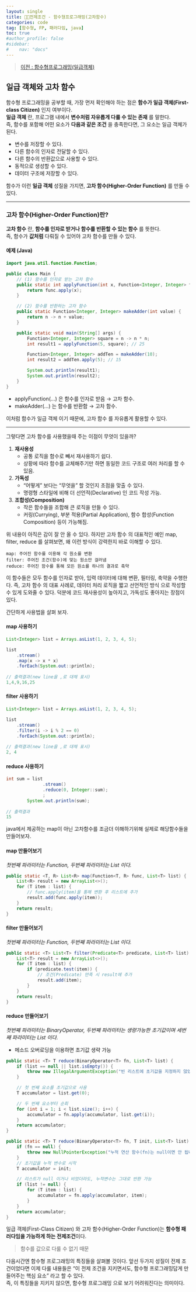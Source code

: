 ```yaml
---
layout: single
title: 🧑‍💻전제조건 - 함수형프로그래밍(고차함수)
categories: code
tag: [함수형, FP, 패러다임, java]
toc: true
#author_profile: false
#sidebar:
#    nav: "docs"
---
```


> [이전 : 함수형프로그래밍(일급객체)](../code_함수형프로그래밍(일급객체))

## 일급 객체와 고차 함수

함수형 프로그래밍을 공부할 때, 가장 먼저 확인해야 하는 점은 **함수가 일급 객체(First-class Citizen)** 인지 여부이다.  
**일급 객체** 란, 프로그램 내에서 **변수처럼 자유롭게 다룰 수 있는 존재** 를 말한다.  
즉, 함수를 포함해 어떤 요소가 **다음과 같은 조건** 을 충족한다면, 그 요소는 일급 객체가 된다.

- 변수를 저장할 수 있다.
- 다른 함수의 인자로 전달할 수 있다.
- 다른 함수의 반환값으로 사용할 수 있다.
- 동적으로 생성할 수 있다.
- 데이터 구조에 저장할 수 있다.

함수가 이런 **일급 객체** 성질을 가지면, **고차 함수(Higher-Order Function)** 를 만들 수 있다.


---

### 고차 함수(Higher-Order Function)란?

**고차 함수** 란, **함수를 인자로 받거나 함수를 반환할 수 있는 함수** 를 뜻한다.  
즉, 함수가 **값처럼** 다뤄질 수 있어야 고차 함수를 만들 수 있다.

#### 예제 (Java)

```java
import java.util.function.Function;

public class Main {
    // (1) 함수를 인자로 받는 고차 함수
    public static int applyFunction(int x, Function<Integer, Integer> func) {
        return func.apply(x);
    }

    // (2) 함수를 반환하는 고차 함수
    public static Function<Integer, Integer> makeAdder(int value) {
        return n -> n + value;
    }

    public static void main(String[] args) {
        Function<Integer, Integer> square = n -> n * n;
        int result1 = applyFunction(5, square); // 25

        Function<Integer, Integer> addTen = makeAdder(10);
        int result2 = addTen.apply(5); // 15

        System.out.println(result1);
        System.out.println(result2);
    }
}
```
-	applyFunction(…) 은 함수를 인자로 받음 → 고차 함수.
-	makeAdder(…) 는 함수를 반환함 → 고차 함수.

이처럼 함수가 일급 객체 이기 때문에, 고차 함수 를 자유롭게 활용할 수 있다.

---
그렇다면 고차 함수를 사용했을때 주는 이점이 무엇이 있을까?
1.	**재사용성**
      -	공통 로직을 함수로 빼서 재사용하기 쉽다.
      -	상황에 따라 함수를 교체해주기만 하면 동일한 코드 구조로 여러 처리를 할 수 있음.
2.	**가독성**
      -	“어떻게” 보다는 “무엇을” 할 것인지 초점을 맞출 수 있다.
      -	명령형 스타일에 비해 더 선언적(Declarative) 인 코드 작성 가능.
3.	**조합성(Composition)**
      -	작은 함수들을 조합해 큰 로직을 만들 수 있다.
      -	커링(Currying), 부분 적용(Partial Application), 함수 합성(Function Composition) 등이 가능해짐.

위 내용이 아직은 감이 잘 안 올 수 있다.
하지만 고차 함수 의 대표적인 예인 map, filter, reduce 를 살펴보면, 왜 이런 방식이 강력한지 바로 이해할 수 있다.  

	map: 주어진 함수를 이용해 각 원소를 변환
	filter: 주어진 조건(함수)에 맞는 원소만 걸러냄
	reduce: 주어진 함수를 통해 모든 원소를 하나의 결과로 축약

이 함수들은 모두 함수를 인자로 받아, 입력 데이터에 대해 변환, 필터링, 축약을 수행한다.
즉, 고차 함수 의 대표 사례로, 데이터 처리 로직을 짧고 선언적인 방식 으로 작성할 수 있게 도와줄 수 있다.
덕분에 코드 재사용성이 높아지고, 가독성도 좋아지는 장점이 있다.

간단하게 사용법을 살펴 보자.
#### map 사용하기
```java
List<Integer> list = Arrays.asList(1, 2, 3, 4, 5);

list
    .stream()
    .map(x -> x * x)
    .forEach(System.out::println);
    
// 출력결과(new line을 ,로 대체 표시)
1,4,9,16,25
```

#### filter 사용하기
```java
List<Integer> list = Arrays.asList(1, 2, 3, 4, 5);

list
    .stream()
    .filter(i -> i % 2 == 0)
    .forEach(System.out::println);
    
// 출력결과(new line을 ,로 대체 표시)
2, 4
```

#### reduce 사용하기
```java
int sum = list
              .stream()
              .reduce(0, Integer::sum);
              ;
        System.out.println(sum);
    
// 출력결과
15
```

java에서 제공하는 map이 아닌 고차함수를 조금더 이해하기위해 실제로 해당함수들을 만들어보자.
#### map 만들어보기
_첫번째 파라미터는 Function, 두번째 파라미터는 List 이다._
```java
public static <T, R> List<R> map(Function<T, R> func, List<T> list) {
    List<R> result = new ArrayList<>();
    for (T item : list) {
        // func.apply(item)을 통해 변환 후 리스트에 추가
        result.add(func.apply(item));
    }
    return result;
}
```
#### filter 만들어보기
_첫번째 파라미터는 Function, 두번째 파라미터는 List 이다._
```java
public static <T> List<T> filter(Predicate<T> predicate, List<T> list) {
    List<T> result = new ArrayList<>();
    for (T item : list) {
        if (predicate.test(item)) {
            // 조건(Predicate) 만족 시 result에 추가
            result.add(item);
        }
    }
    return result;
}
```

#### reduce 만들어보기
_첫번째 파라미터는 BinaryOperator, 두번째 파라미터는 생량가능한 초기값이며 세번째 파라미터는 List 이다._
* 메소드 오버로딩을 이용하면 초기값 생략 가능
```java
public static <T> T reduce(BinaryOperator<T> fn, List<T> list) {
    if (list == null || list.isEmpty()) {
        throw new IllegalArgumentException("빈 리스트에 초기값을 지정하지 않았습니다.");
    }

    // 첫 번째 요소를 초기값으로 사용
    T accumulator = list.get(0);

    // 두 번째 요소부터 순회
    for (int i = 1; i < list.size(); i++) {
        accumulator = fn.apply(accumulator, list.get(i));
    }
    return accumulator;
}

public static <T> T reduce(BinaryOperator<T> fn, T init, List<T> list) {
    if (fn == null) {
        throw new NullPointerException("누적 연산 함수(fn)는 null이면 안 됩니다.");
    }
    // 초기값을 누적 변수로 시작
    T accumulator = init;

    // 리스트가 null 이거나 비었더라도, 누적변수는 그대로 반환 가능
    if (list != null) {
        for (T item : list) {
            accumulator = fn.apply(accumulator, item);
        }
    }
    return accumulator;
}
```

일급 객체(First-Class Citizen) 와 고차 함수(Higher-Order Function)는 **함수형 패러다임을 가능하게 하는 전제조건**이다.
>함수를 값으로 다룰 수 없기 때문

다음시간엔 함수형 프로그래밍의 특징들을 살펴볼 것이다. 
앞선 두가지 성질이 전제 조건이었다면
이제 다룰 내용들은 “이 전제 조건을 지키면서도, 함수형 프로그래밍답게 만들어주는 핵심 요소” 라고 할 수 있다.  
즉, 이 특징들을 지키지 않으면, 함수형 프로그래밍 으로 보기 어려워진다는 의미이다.